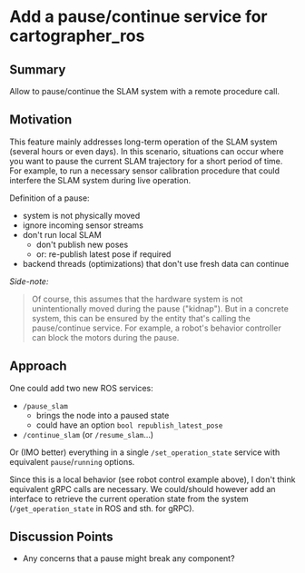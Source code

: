 # Add a pause/continue service for cartographer_ros

## Summary
[summary]: #summary

Allow to pause/continue the SLAM system with a remote procedure call.

## Motivation
[motivation]: #motivation

This feature mainly addresses long-term operation of the SLAM system (several hours or even days).
In this scenario, situations can occur where you want to pause the current SLAM trajectory for a short period of time.
For example, to run a necessary sensor calibration procedure that could interfere the SLAM system during live operation.

Definition of a pause:
* system is not physically moved
* ignore incoming sensor streams
* don't run local SLAM
  * don't publish new poses
  * or: re-publish latest pose if required
* backend threads (optimizations) that don't use fresh data can continue

*Side-note:*
>Of course, this assumes that the hardware system is not unintentionally moved during the pause ("kidnap").
>But in a concrete system, this can be ensured by the entity that's calling the pause/continue service.
>For example, a robot's behavior controller can block the motors during the pause.

## Approach
[approach]: #approach

One could add two new ROS services:
* `/pause_slam`
  * brings the node into a paused state
  * could have an option `bool republish_latest_pose`
* `/continue_slam` (or `/resume_slam`...)

Or (IMO better) everything in a single `/set_operation_state` service with equivalent `pause`/`running` options.

Since this is a local behavior (see robot control example above), I don't think equivalent gRPC calls are necessary.
We could/should however add an interface to retrieve the current operation state from the system (`/get_operation_state` in ROS and sth. for gRPC).

## Discussion Points
[discussion]: #discussion

* Any concerns that a pause might break any component?
